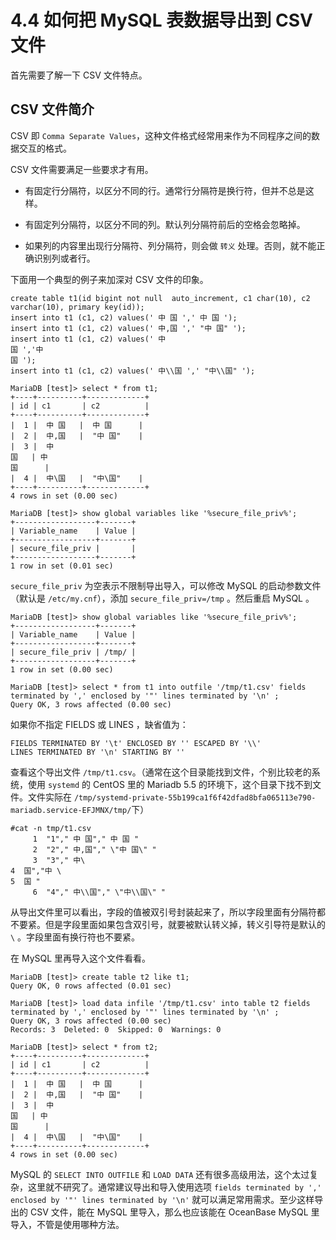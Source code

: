 4.4 如何把 MySQL 表数据导出到 CSV 文件 
================================================



首先需要了解一下 CSV 文件特点。

CSV 文件简介 
--------------------------

CSV 即 `Comma Separate Values`，这种文件格式经常用来作为不同程序之间的数据交互的格式。

CSV 文件需要满足一些要求才有用。

* 有固定行分隔符，以区分不同的行。通常行分隔符是换行符，但并不总是这样。

  

* 有固定列分隔符，以区分不同的列。默认列分隔符前后的空格会忽略掉。

  

* 如果列的内容里出现行分隔符、列分隔符，则会做 `转义` 处理。否则，就不能正确识别列或者行。

  




下面用一个典型的例子来加深对 CSV 文件的印象。

```unknow
create table t1(id bigint not null  auto_increment, c1 char(10), c2 varchar(10), primary key(id));
insert into t1 (c1, c2) values(' 中 国 ',' 中 国 ');
insert into t1 (c1, c2) values(' 中,国 ',' "中 国" ');
insert into t1 (c1, c2) values(' 中
国 ','中
国 ');
insert into t1 (c1, c2) values(' 中\\国 ',' "中\\国" ');

MariaDB [test]> select * from t1;
+----+----------+-------------+
| id | c1       | c2          |
+----+----------+-------------+
|  1 |  中 国   |  中 国      |
|  2 |  中,国   |  "中 国"    |
|  3 |  中
国   | 中
国      |
|  4 |  中\国   |  "中\国"    |
+----+----------+-------------+
4 rows in set (0.00 sec)

MariaDB [test]> show global variables like '%secure_file_priv%';
+------------------+-------+
| Variable_name    | Value |
+------------------+-------+
| secure_file_priv |       |
+------------------+-------+
1 row in set (0.01 sec)
```



`secure_file_priv` 为空表示不限制导出导入，可以修改 MySQL 的启动参数文件（默认是 `/etc/my.cnf`），添加 `secure_file_priv=/tmp` 。然后重启 MySQL 。

```unknow
MariaDB [test]> show global variables like '%secure_file_priv%';
+------------------+-------+
| Variable_name    | Value |
+------------------+-------+
| secure_file_priv | /tmp/ |
+------------------+-------+
1 row in set (0.00 sec)

MariaDB [test]> select * from t1 into outfile '/tmp/t1.csv' fields terminated by ',' enclosed by '"' lines terminated by '\n' ;
Query OK, 3 rows affected (0.00 sec)
```



如果你不指定 FIELDS 或 LINES ，缺省值为：

```unknow
FIELDS TERMINATED BY '\t' ENCLOSED BY '' ESCAPED BY '\\'
LINES TERMINATED BY '\n' STARTING BY ''
```



查看这个导出文件 `/tmp/t1.csv`。（通常在这个目录能找到文件，个别比较老的系统，使用 `systemd` 的 CentOS 里的 Mariadb 5.5 的环境下，这个目录下找不到文件。文件实际在 `/tmp/systemd-private-55b199ca1f6f42dfad8bfa065113e790-mariadb.service-EFJMNX/tmp/`下）

```unknow
#cat -n tmp/t1.csv
     1  "1"," 中 国"," 中 国 "
     2  "2"," 中,国"," \"中 国\" "
     3  "3"," 中\
4  国","中 \
5  国 "
     6  "4"," 中\\国"," \"中\\国\" "
```



从导出文件里可以看出，字段的值被双引号封装起来了，所以字段里面有分隔符都不要紧。但是字段里面如果包含双引号，就要被默认转义掉，转义引导符是默认的 `\` 。字段里面有换行符也不要紧。

在 MySQL 里再导入这个文件看看。

```unknow
MariaDB [test]> create table t2 like t1;
Query OK, 0 rows affected (0.01 sec)

MariaDB [test]> load data infile '/tmp/t1.csv' into table t2 fields terminated by ',' enclosed by '"' lines terminated by '\n' ;
Query OK, 3 rows affected (0.00 sec)
Records: 3  Deleted: 0  Skipped: 0  Warnings: 0

MariaDB [test]> select * from t2;
+----+----------+-------------+
| id | c1       | c2          |
+----+----------+-------------+
|  1 |  中 国   |  中 国      |
|  2 |  中,国   |  "中 国"    |
|  3 |  中
国   | 中
国      |
|  4 |  中\国   |  "中\国"    |
+----+----------+-------------+
4 rows in set (0.00 sec)
```



MySQL 的 `SELECT INTO OUTFILE` 和 `LOAD DATA` 还有很多高级用法，这个太过复杂，这里就不研究了。通常建议导出和导入使用选项 `fields terminated by ',' enclosed by '"' lines terminated by '\n'` 就可以满足常用需求。至少这样导出的 CSV 文件，能在 MySQL 里导入，那么也应该能在 OceanBase MySQL 里导入，不管是使用哪种方法。
